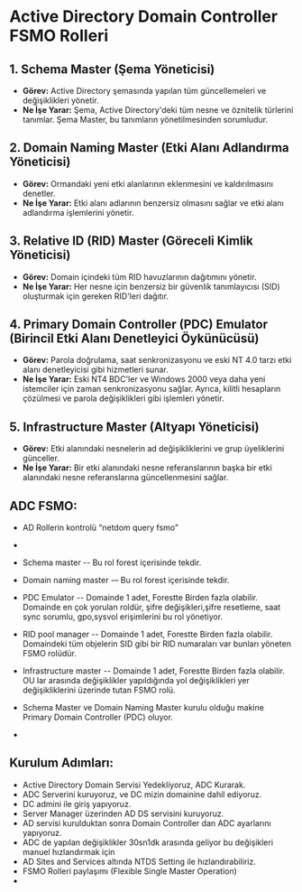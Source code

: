 # Active Directory Domain Controller FSMO Rolleri

## 1. Schema Master (Şema Yöneticisi)
- **Görev:** Active Directory şemasında yapılan tüm güncellemeleri ve değişiklikleri yönetir.
- **Ne İşe Yarar:** Şema, Active Directory'deki tüm nesne ve öznitelik türlerini tanımlar. Şema Master, bu tanımların yönetilmesinden sorumludur.

## 2. Domain Naming Master (Etki Alanı Adlandırma Yöneticisi)
- **Görev:** Ormandaki yeni etki alanlarının eklenmesini ve kaldırılmasını denetler.
- **Ne İşe Yarar:** Etki alanı adlarının benzersiz olmasını sağlar ve etki alanı adlandırma işlemlerini yönetir.

## 3. Relative ID (RID) Master (Göreceli Kimlik Yöneticisi)
- **Görev:** Domain içindeki tüm RID havuzlarının dağıtımını yönetir.
- **Ne İşe Yarar:** Her nesne için benzersiz bir güvenlik tanımlayıcısı (SID) oluşturmak için gereken RID'leri dağıtır.

## 4. Primary Domain Controller (PDC) Emulator (Birincil Etki Alanı Denetleyici Öykünücüsü)
- **Görev:** Parola doğrulama, saat senkronizasyonu ve eski NT 4.0 tarzı etki alanı denetleyicisi gibi hizmetleri sunar.
- **Ne İşe Yarar:** Eski NT4 BDC'ler ve Windows 2000 veya daha yeni istemciler için zaman senkronizasyonu sağlar. Ayrıca, kilitli hesapların çözülmesi ve parola değişiklikleri gibi işlemleri yönetir.

## 5. Infrastructure Master (Altyapı Yöneticisi)
- **Görev:** Etki alanındaki nesnelerin ad değişikliklerini ve grup üyeliklerini günceller.
- **Ne İşe Yarar:** Bir etki alanındaki nesne referanslarının başka bir etki alanındaki nesne referanslarına güncellenmesini sağlar.

## ADC FSMO:
- AD Rollerin kontrolü “netdom query fsmo”
- 
- Schema master  		    -- Bu rol forest içerisinde tekdir. 
- Domain naming master 	-– Bu rol forest içerisinde tekdir.

- PDC Emulator          -- Domainde 1 adet, Forestte Birden fazla olabilir. Domainde en çok yorulan roldür, şifre değişikleri,şifre resetleme, saat sync sorumlu, gpo,sysvol erişimlerini bu rol yönetiyor. 
- RID pool manager	    -- Domainde 1 adet, Forestte Birden fazla olabilir. Domaindeki tüm objelerin SID gibi bir RID numaraları var bunları yöneten FSMO rolüdür.
- Infrastructure master -- Domainde 1 adet, Forestte Birden fazla olabilir. OU lar arasında değişiklikler yapıldığında yol değişiklikleri yer değişikliklerini üzerinde tutan FSMO rolü.
  
- Schema Master ve Domain Naming Master kurulu olduğu makine Primary Domain Controller (PDC) oluyor.
- 

## Kurulum Adımları:
- Active Directory Domain Servisi Yedekliyoruz, ADC Kurarak.
- ADC Serverini kuruyoruz, ve DC mizin domainine dahil ediyoruz.
-  DC admini ile giriş yapıyoruz.
-  Server Manager üzerinden AD DS servisini kuruyoruz.
-  AD servisi kurulduktan sonra Domain Controller dan ADC ayarlarını yapıyoruz.
-  ADC de yapılan değişiklikler 30sn1dk arasında geliyor bu değişikleri manuel hızlandırmak için
-  AD Sites and Services altında NTDS Setting ile hızlandırabiliriz.
-  FSMO Rolleri paylaşımı (Flexible Single Master Operation)
-  
